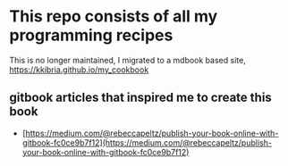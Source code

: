 # This repo consists of all my programming recipes
This is no longer maintained, I migrated to a mdbook based site, <https://kkibria.github.io/my_cookbook>

## gitbook articles that inspired me to create this book

* [https://medium.com/@rebeccapeltz/publish-your-book-online-with-gitbook-fc0ce9b7f12](https://medium.com/@rebeccapeltz/publish-your-book-online-with-gitbook-fc0ce9b7f12)

